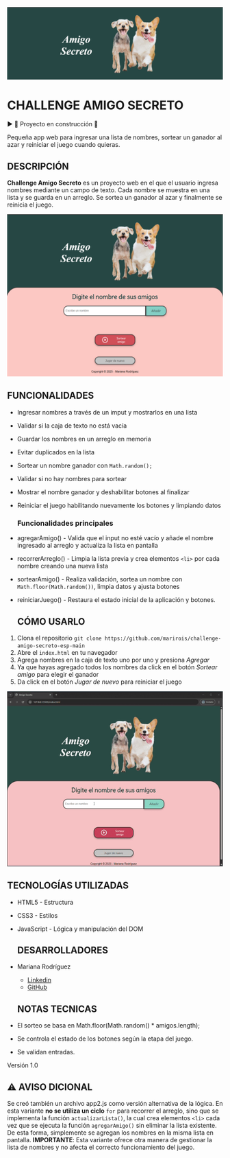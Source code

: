 <div align="center">
       <img src="https://github.com/marirois/challenge-amigo-secreto-esp-main/blob/b9644564a842b0cb3c27ca7e107942339d988c24/assets/portada.png" alt="Portada del juego">
</div>

# CHALLENGE AMIGO SECRETO

:arrow_forward: :nut_and_bolt: Proyecto en construcción :nut_and_bolt:

Pequeña app web para ingresar una lista de nombres, sortear un ganador al azar y reiniciar el juego cuando quieras.

  ## DESCRIPCIÓN
**Challenge Amigo Secreto** es un proyecto web en el que el usuario ingresa nombres mediante un campo de texto. Cada nombre se muestra en una lista y se guarda en un arreglo. Se sortea un ganador al azar y finalmente se reinicia el juego.

<div align="center">
       <img src="https://github.com/marirois/challenge-amigo-secreto-esp-main/blob/b9644564a842b0cb3c27ca7e107942339d988c24/assets/pantalla-principal.png" alt="Página principal">
</div>

  ## FUNCIONALIDADES 
* Ingresar nombres a través de un imput y mostrarlos en una lista
* Validar si la caja de texto no está vacía
* Guardar los nombres en un arreglo en memoria
* Evitar duplicados en la lista
* Sortear un nombre ganador con ``Math.random();``
* Validar si no hay nombres para sortear
* Mostrar el nombre ganador y deshabilitar botones al finalizar
* Reiniciar el juego habilitando nuevamente los botones y limpiando datos

    ### Funcionalidades principales
* agregarAmigo() - Valida que el input no esté vacío y añade el nombre ingresado al arreglo y actualiza la lista en pantalla
* recorrerArreglo() - Limpia la lista previa y crea elementos ``<li>`` por cada nombre creando una nueva lista
* sortearAmigo() - Realiza validación, sortea un nombre con ``Math.floor(Math.random())``, limpia datos y ajusta botones
* reiniciarJuego() - Restaura el estado inicial de la aplicación y botones.

  ## CÓMO USARLO
1. Clona el repositorio 
    ``git clone https://github.com/marirois/challenge-amigo-secreto-esp-main``
2. Abre el ``index.html`` en tu navegador
3. Agrega nombres en la caja de texto uno por uno y presiona *Agregar*
4. Ya que hayas agregado todos los nombres da click en el botón *Sortear amigo* para elegir el ganador
5. Da click en el botón *Jugar de nuevo* para reiniciar el juego

<div align="center">
       <img src="https://github.com/marirois/challenge-amigo-secreto-esp-main/blob/8bc5e7794cfd64d7fbd43bcbba65b84d5140b25f/assets/grabacion-amigo-secreto.gif" alt="Animación de uso del juego">
</div>

  ## TECNOLOGÍAS UTILIZADAS
* HTML5 - Estructura
* CSS3 - Estilos
* JavaScript - Lógica y manipulación del DOM

  ## DESARROLLADORES
* Mariana Rodríguez
  * [Linkedin](https://www.linkedin.com/in/mariana-rodr%C3%ADguez-b19b0048/)
  * [GitHub](https://github.com/marirois)

  ## NOTAS TECNICAS
* El sorteo se basa en Math.floor(Math.random() * amigos.length);
* Se controla el estado de los botones según la etapa del juego.
* Se validan entradas.

Versión 1.0

  ## :warning: AVISO DICIONAL
Se creó también un archivo app2.js como versión alternativa de la lógica. En esta variante **no se utiliza un ciclo** ``for`` para recorrer el arreglo, sino que se implementa la función ``actualizarLista()``, la cual crea elementos ``<li>`` cada vez que se ejecuta la función ``agregarAmigo()`` sin eliminar la lista existente. De esta forma, simplemente se agregan los nombres en la misma lista en pantalla.
**IMPORTANTE**: Esta variante ofrece otra manera de gestionar la lista de nombres y no afecta el correcto funcionamiento del juego. 
